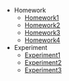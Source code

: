 - Homework
    - [Homework1](https://github.com/qq734628996/CSharp_Homework/blob/master/Homework/Homework1)
    - [Homework2](https://github.com/qq734628996/CSharp_Homework/blob/master/Homework/Homework2)
    - [Homework3](https://github.com/qq734628996/CSharp_Homework/blob/master/Homework/Homework3)
    - [Homework4](https://github.com/qq734628996/CSharp_Homework/blob/master/Homework/Homework4)
- Experiment
    - [Experiment1](https://github.com/qq734628996/CSharp_Homework/blob/master/Experiment/Experiment1)
	- [Experiment2](https://github.com/qq734628996/CSharp_Homework/tree/master/Experiment/Experiment2)
	- [Experiment3](https://github.com/qq734628996/CSharp_Homework/tree/master/Experiment/Experiment3)
	